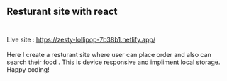 ## Resturant site with react <br> <br>
Live site : https://zesty-lollipop-7b38b1.netlify.app/ <br> <br>
Here I create a resturant site where user can place order and also can search their food . This is device responsive and impliment local storage. 
Happy coding!
